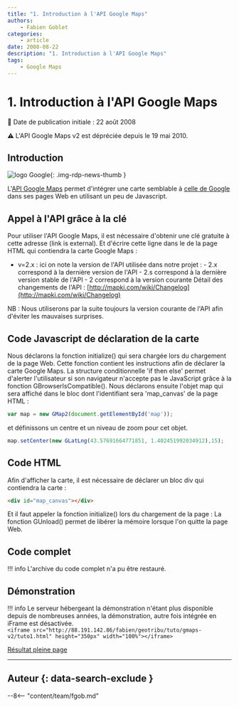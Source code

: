 ```yaml
---
title: "1. Introduction à l'API Google Maps"
authors:
    - Fabien Goblet
categories:
    - article
date: 2008-08-22
description: "1. Introduction à l'API Google Maps"
tags:
    - Google Maps
---
```


# 1. Introduction à l'API Google Maps

:calendar: Date de publication initiale : 22 août 2008

:warning: L'API Google Maps v2 est dépréciée depuis le 19 mai 2010.

## Introduction

![logo Google](https://cdn.geotribu.fr/img/logos-icones/entreprises_association/google/google.webp "logo Google"){: .img-rdp-news-thumb }

L'[API Google Maps](http://code.google.com/intl/fr/apis/maps/) permet d'intégrer une carte semblable à [celle de Google](http://maps.google.fr/maps?hl=fr&tab=wl) dans ses pages Web en utilisant un peu de Javascript.

## Appel à l'API grâce à la clé

Pour utiliser l'API Google Maps, il est nécessaire d'obtenir une clé gratuite à cette adresse (link is external). Et d'écrire cette ligne dans le de la page HTML qui contiendra la carte Google Maps :  

- v=2.x : ici on note la version de l'API utilisée dans notre projet : - 2.x correspond à la dernière version de l'API - 2.s correspond à la dernière version stable de l'API - 2 correspond à la version courante Détail des changements de l'API : [http://mapki.com/wiki/Changelog](http://mapki.com/wiki/Changelog)

NB : Nous utiliserons par la suite toujours la version courante de l'API afin d'éviter les mauvaises surprises.

## Code Javascript de déclaration de la carte

Nous déclarons la fonction initialize() qui sera chargée lors du chargement de la page Web. Cette fonction contient les instructions afin de déclarer la carte Google Maps. La structure conditionnelle 'if then else' permet d'alerter l'utilisateur si son navigateur n'accepte pas le JavaScript grâce à la fonction GBrowserIsCompatible(). Nous déclarons ensuite l'objet map qui sera affiché dans le bloc dont l'identifiant sera 'map_canvas' de la page HTML :

```javascript
var map = new GMap2(document.getElementById('map'));
```

et définissons un centre et un niveau de zoom pour cet objet.

```javascript
map.setCenter(new GLatLng(43.57691664771851, 1.402451992034912),15);
```

## Code HTML

Afin d'afficher la carte, il est nécessaire de déclarer un bloc div qui contiendra la carte :

```html
<div id="map_canvas"></div>
```

Et il faut appeler la fonction initialize() lors du chargement de la page :   La fonction GUnload() permet de libérer la mémoire lorsque l'on quitte la page Web.

## Code complet

!!! info
    L'archive du code complet n'a pu être restauré.  

## Démonstration

!!! info
    Le serveur hébergeant la démonstration n'étant plus disponible depuis de nombreuses années, la démonstration, autre fois intégrée en iFrame est désactivée.  
    `<iframe src="http://88.191.142.86/fabien/geotribu/tuto/gmaps-v2/tuto1.html" height="350px" width="100%"></iframe>`

[Résultat pleine page](http://88.191.142.86/fabien/geotribu/tuto/gmaps-v2/tuto1.html)

----

## Auteur {: data-search-exclude }

--8<-- "content/team/fgob.md"
